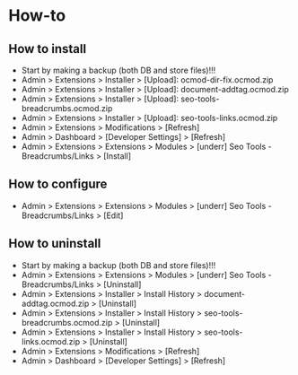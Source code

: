 # How-to

## How to install
* Start by making a backup (both DB and store files)!!!
* Admin > Extensions > Installer > [Upload]: ocmod-dir-fix.ocmod.zip
* Admin > Extensions > Installer > [Upload]: document-addtag.ocmod.zip
* Admin > Extensions > Installer > [Upload]: seo-tools-breadcrumbs.ocmod.zip
* Admin > Extensions > Installer > [Upload]: seo-tools-links.ocmod.zip
* Admin > Extensions > Modifications > [Refresh]
* Admin > Dashboard > [Developer Settings] > [Refresh]
* Admin > Extensions > Extensions > Modules > [underr] Seo Tools - Breadcrumbs/Links > [Install]

## How to configure
* Admin > Extensions > Extensions > Modules > [underr] Seo Tools - Breadcrumbs/Links > [Edit]

## How to uninstall
* Start by making a backup (both DB and store files)!!!
* Admin > Extensions > Extensions > Modules > [underr] Seo Tools - Breadcrumbs/Links > [Uninstall]
* Admin > Extensions > Installer > Install History > document-addtag.ocmod.zip > [Uninstall]
* Admin > Extensions > Installer > Install History > seo-tools-breadcrumbs.ocmod.zip > [Uninstall]
* Admin > Extensions > Installer > Install History > seo-tools-links.ocmod.zip > [Uninstall]
* Admin > Extensions > Modifications > [Refresh]
* Admin > Dashboard > [Developer Settings] > [Refresh]

